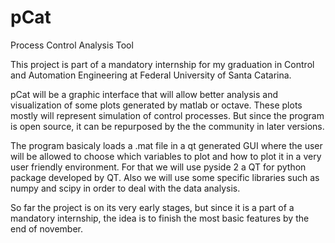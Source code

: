 # pCat
Process Control Analysis Tool

This project is part of a mandatory internship for my graduation in Control and Automation Engineering at Federal University of Santa Catarina.

pCat will be a graphic interface that will allow better analysis and visualization of some plots generated by matlab or octave. These plots mostly will represent simulation of control processes. But since the program is open source, it can be repurposed by the the community in later versions.

The program basicaly loads a .mat file in a qt generated GUI where the user will be allowed to choose which variables to plot and how to plot it in a very user friendly environment. For that we will use pyside 2 a QT for python package developed by QT. Also we will use some specific libraries such as numpy and  scipy in order to deal with the data analysis.

So far the project is on its very early stages, but since it is a part of a mandatory internship, the idea is to finish the most basic features  by the end of november.







